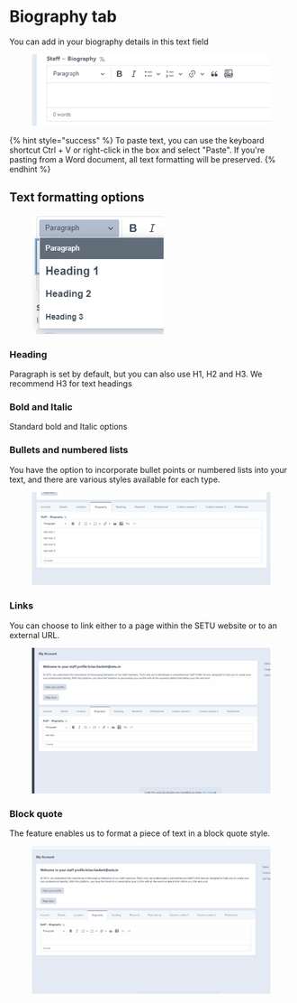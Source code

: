 # Biography tab

You can add in your biography details in this text field

<figure><img src=".gitbook/assets/bio.png" alt=""><figcaption></figcaption></figure>

{% hint style="success" %}
To paste text, you can use the keyboard shortcut Ctrl + V or right-click in the box and select "Paste". If you're pasting from a Word document, all text formatting will be preserved.
{% endhint %}

## Text formatting options&#x20;

<figure><img src=".gitbook/assets/staff-text.png" alt=""><figcaption></figcaption></figure>

### Heading&#x20;

Paragraph is set by default, but you can also use H1, H2 and H3. We recommend H3 for text headings&#x20;

### Bold and Italic

Standard bold and Italic options&#x20;

### Bullets and numbered lists&#x20;

You have the option to incorporate bullet points or numbered lists into your text, and there are various styles available for each type.

<figure><img src=".gitbook/assets/staff-lists.gif" alt=""><figcaption></figcaption></figure>

### Links&#x20;

You can choose to link either to a page within the SETU website or to an external URL.

<figure><img src=".gitbook/assets/staff-links.gif" alt=""><figcaption></figcaption></figure>

### Block quote&#x20;

The feature enables us to format a piece of text in a block quote style.



<figure><img src=".gitbook/assets/staff-blockquote.gif" alt=""><figcaption></figcaption></figure>
